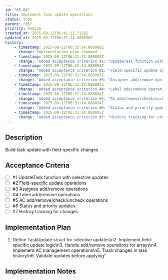 ```yaml
---
id: "05.04"
title: Implement task update operations
status: todo
parent: "05"
priority: medium
created_at: 2025-09-12T05:41:22.7138Z
updated_at: 2025-09-12T06:31:14.888096Z
history:
    - timestamp: 2025-09-12T06:31:14.888089Z
      change: Implementation plan changed
    - timestamp: 2025-09-12T06:31:14.888092Z
      change: 'Added acceptance criterion #1: "UpdateTask function with selective updates"'
    - timestamp: 2025-09-12T06:31:14.888093Z
      change: 'Added acceptance criterion #2: "Field-specific update operations"'
    - timestamp: 2025-09-12T06:31:14.888093Z
      change: 'Added acceptance criterion #3: "Assignee add/remove operations"'
    - timestamp: 2025-09-12T06:31:14.888094Z
      change: 'Added acceptance criterion #4: "Label add/remove operations"'
    - timestamp: 2025-09-12T06:31:14.888094Z
      change: 'Added acceptance criterion #5: "AC add/remove/check/uncheck operations"'
    - timestamp: 2025-09-12T06:31:14.888094Z
      change: 'Added acceptance criterion #6: "Status and priority updates"'
    - timestamp: 2025-09-12T06:31:14.888095Z
      change: 'Added acceptance criterion #7: "History tracking for changes"'
---
```

## Description

Build task update with field-specific changes

## Acceptance Criteria
<!-- AC:BEGIN -->

- [ ] #1 UpdateTask function with selective updates
- [ ] #2 Field-specific update operations
- [ ] #3 Assignee add/remove operations
- [ ] #4 Label add/remove operations
- [ ] #5 AC add/remove/check/uncheck operations
- [ ] #6 Status and priority updates
- [ ] #7 History tracking for changes

<!-- AC:END -->

## Implementation Plan

1. Define TaskUpdate struct for selective updates\n2. Implement field-specific update logic\n3. Handle add/remove operations for arrays\n4. Implement AC management operations\n5. Track changes in task history\n6. Validate updates before applying"

## Implementation Notes


